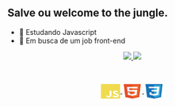 ## Salve ou welcome to the jungle.
- 🌱 Estudando Javascript
- 🙌 Em busca de um job front-end

<div align="center">
  <a href="https://github.com/mCszao" />
    <img height="167em" src="https://github-readme-stats.vercel.app/api?username=mCszao&show_icons=true&theme=midnight-purple&include_all_commits=true&count_private=true"/>
  <img height="167em" src="https://github-readme-stats.vercel.app/api/top-langs/?username=mCszao&layout=compact&langs_count=7&theme=midnight-purple"/>
</div>

   ## 
   
<div style="display: inline_block" align="center"><br>
  <img align="center" alt="mJs" height="30" width="40" src="https://raw.githubusercontent.com/devicons/devicon/master/icons/javascript/javascript-plain.svg"/>
  <img align="center" alt="mCs-HTML" height="30" width="40" src="https://raw.githubusercontent.com/devicons/devicon/master/icons/html5/html5-original.svg"/>
  <img align="center" alt="mCSS" height="30" width="40" src="https://raw.githubusercontent.com/devicons/devicon/master/icons/css3/css3-original.svg"/>
</div>

